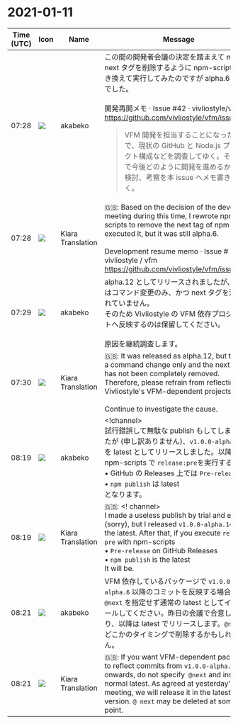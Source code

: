 # 2021-01-11

|Time (UTC)|Icon|Name|Message|
|---|---|---|---|
|07:28|![](https://avatars.slack-edge.com/2019-05-15/624511073651_25909952cd7a069ceed2_72.png)|akabeko|この間の開発者会議の決定を踏まえて npm の next タグを削除するように npm-scripts を書き換えて実行してみたのですが alpha.6 のままでした。<br><br>開発再開メモ · Issue #42 · vivliostyle/vfm<br><https://github.com/vivliostyle/vfm/issues/42><br><blockquote>VFM 開発を担当することになったので、現状の GitHub と Node.js プロジェクト構成などを調査してゆく。その過程で今後どのように開発を進めるかなのを検討、考察を本 issue へメモ書きしてゆく。</blockquote>|
|07:28|![](https://avatars.slack-edge.com/2019-08-21/732685848020_f3f20736795184660348_72.png)|Kiara Translation|🇬🇧: Based on the decision of the developer meeting during this time, I rewrote npm-scripts to remove the next tag of npm and executed it, but it was still alpha.6.<br><br>Development resume memo · Issue # 42 · vivliostyle / vfm<br><https://github.com/vivliostyle/vfm/issues/42>|
|07:29|![](https://avatars.slack-edge.com/2019-05-15/624511073651_25909952cd7a069ceed2_72.png)|akabeko|alpha.12 としてリリースされましたが、これはコマンド変更のみ、かつ next タグを消しきれていません。<br>そのため Vivliostyle の VFM 依存プロジェクトへ反映するのは保留してください。<br><br>原因を継続調査します。|
|07:30|![](https://avatars.slack-edge.com/2019-08-21/732685848020_f3f20736795184660348_72.png)|Kiara Translation|🇬🇧: It was released as alpha.12, but this is a command change only and the next tag has not been completely removed.<br>Therefore, please refrain from reflecting it in Vivliostyle's VFM-dependent projects.<br><br>Continue to investigate the cause.|
|08:19|![](https://avatars.slack-edge.com/2019-05-15/624511073651_25909952cd7a069ceed2_72.png)|akabeko|<!channel><br>試行錯誤して無駄な publish もしてしまいましたが (申し訳ありません)、`v1.0.0-alpha.14` を latest としてリリースしました。以降は npm-scripts で `release:pre`を実行すると<br>• GitHub の Releases 上では `Pre-release`<br>• `npm publish` は latest<br>となります。|
|08:19|![](https://avatars.slack-edge.com/2019-08-21/732685848020_f3f20736795184660348_72.png)|Kiara Translation|🇬🇧: &lt;! channel&gt;<br>I made a useless publish by trial and error (sorry), but I released `v1.0.0-alpha.14` as the latest. After that, if you execute `release: pre` with npm-scripts<br>• `Pre-release` on GitHub Releases<br>• `npm publish` is the latest<br>It will be.|
|08:21|![](https://avatars.slack-edge.com/2019-05-15/624511073651_25909952cd7a069ceed2_72.png)|akabeko|VFM 依存しているパッケージで `v1.0.0-alpha.6` 以降のコミットを反映する場合は `@next`  を指定せず通常の latest としてインストールしてください。昨日の会議で合意したとおり、以降は latest でリリースします。`@next` はどこかのタイミングで削除するかもしれません。|
|08:21|![](https://avatars.slack-edge.com/2019-08-21/732685848020_f3f20736795184660348_72.png)|Kiara Translation|🇬🇧: If you want VFM-dependent packages to reflect commits from `v1.0.0-alpha.6` onwards, do not specify` @next` and install as normal latest. As agreed at yesterday's meeting, we will release it in the latest version. `@ next` may be deleted at some point.|
